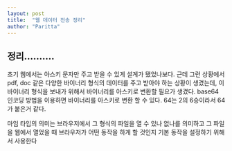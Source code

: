 ```yaml
---
layout: post
title:  "웹 데이터 전송 정리"
author: "Paritta"
---
```

 
<!-- <img src='https://jmyang.kr/wp-content/uploads/2018/01/vs-code-logo-730x350.png'> -->

## 정리..........
초기 웹에서는 아스키 문자만 주고 받을 수 있게 설계가 됐었나보다.
근데 그런 상황에서 pdf, doc 같은 다양한 바이너리 형식의 데이터를 주고 받아야 하는 상황이 생겼는데, 이 바이너리 형식을 보내가 위해서
바이너리를 아스키로 변환할 필요가 생겼다.
base64 인코딩 방법을 이용하면 바이너리를 아스키로 변환 할 수 있다. 64는 2의 6승이라서 64가 붙은거 같다.

마임 타입의 의미는 브라우저에서 그 형식의 파일을 열 수 있나 없나를 의미하고 그 파일을 웹에서 열었을 때 브라우저가 어떤 동작을 하게 할 것인지 기본 동작을 설정하기 위해서 사용한다